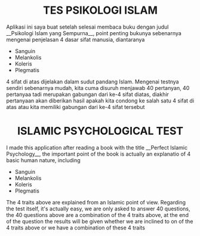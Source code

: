 <h1 align="center">TES PSIKOLOGI ISLAM</h1>
<p>Aplikasi ini saya buat setelah selesai membaca buku dengan judul __Psikologi Islam yang Sempurna__, point penting bukunya sebenarnya mengenai penjelasan 4 dasar sifat manusia, diantaranya</p>

* Sanguin
* Melankolis
* Koleris
* Plegmatis

<p>4 sifat di atas dijelakan dalam sudut pandang Islam. Mengenai testnya sendiri sebenarnya mudah, kita cuma disuruh menjawab 40 pertanyan, 40 pertanyaa tadi merupakan gabungan dari ke-4 sifat diatas, diakhir pertanyaan akan diberikan hasil apakah kita condong ke salah satu 4 sifat di atas atau kita memiliki gabungan dari ke-4 sifat tersebut</p>

<h1 align="center">ISLAMIC PSYCHOLOGICAL TEST</h1>
I made this application after reading a book with the title __Perfect Islamic Psychology__, the important point of the book is actually an explanatio of 4 basic human nature, including

* Sanguin
* Melankolis
* Koleris
* Plegmatis

The 4 traits above are explained from an Islamic point of view. Regarding the test itself, it's actually easy, we are only asked to answer 40 questions, the 40 questions above are a combination of the 4 traits above, at the end of the question the results will be given whether we are inclined to on of the 4 traits above or we have a combination of these 4 traits
